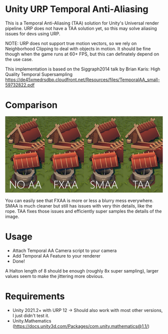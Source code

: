 # Unity URP Temporal Anti-Aliasing
This is a Temporal Anti-Aliasing (TAA) solution for Unity's Universal render pipeline. URP does not have a TAA solution yet, so this may solve aliasing issues for devs using URP.

NOTE: URP does not support true motion vectors, so we rely on Neighborhood Clipping to deal with objects in motion. It should be fine though when the game runs at 60+ FPS, but this can definately depend on the use case.

This implementation is based on the Siggraph2014 talk by Brian Karis:
High Quality Temporal Supersampling
https://de45xmedrsdbp.cloudfront.net/Resources/files/TemporalAA_small-59732822.pdf

# Comparison
![Anti-Aliasing comparison](https://github.com/CMDRSpirit/URPTemporalAA/blob/main/res/comp.png?raw=true)

You can easily see that FXAA is more or less a blurry mess everywhere. SMAA is much cleaner but still has issues with very thin details, like the rope.
TAA fixes those issues and efficiently super samples the details of the image.

# Usage
- Attach Temporal AA Camera script to your camera
- Add Temporal AA Feature to your renderer
- Done! 

A Halton length of 8 should be enough (roughly 8x super sampling), larger values seem to make the jittering more obvious.

# Requirements
- Unity 2021.2+ with URP 12 -> Should also work with most other versions, I just didn't test it.
- Unity.Mathematics (https://docs.unity3d.com/Packages/com.unity.mathematics@1.1/)
